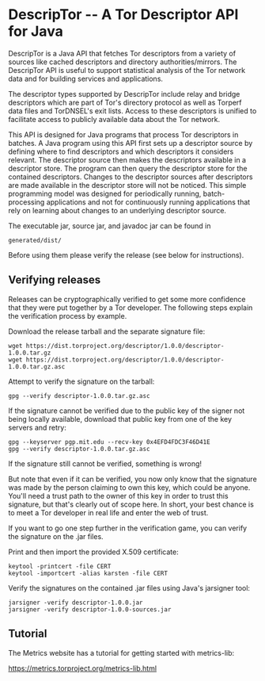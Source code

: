 DescripTor -- A Tor Descriptor API for Java
===========================================

DescripTor is a Java API that fetches Tor descriptors from a variety of
sources like cached descriptors and directory authorities/mirrors.
The DescripTor API is useful to support statistical analysis of the Tor
network data and for building services and applications.

The descriptor types supported by DescripTor include relay and bridge
descriptors which are part of Tor's directory protocol as well as Torperf
data files and TorDNSEL's exit lists.  Access to these descriptors is
unified to facilitate access to publicly available data about the Tor
network.

This API is designed for Java programs that process Tor descriptors in
batches.  A Java program using this API first sets up a descriptor source
by defining where to find descriptors and which descriptors it considers
relevant.  The descriptor source then makes the descriptors available in a
descriptor store.  The program can then query the descriptor store for the
contained descriptors.  Changes to the descriptor sources after
descriptors are made available in the descriptor store will not be
noticed.  This simple programming model was designed for periodically
running, batch-processing applications and not for continuously running
applications that rely on learning about changes to an underlying
descriptor source.

The executable jar, source jar, and javadoc jar can be found in

```
generated/dist/
```

Before using them please verify the release (see below for instructions).


Verifying releases
------------------

Releases can be cryptographically verified to get some more confidence that
they were put together by a Tor developer.  The following steps explain the
verification process by example.

Download the release tarball and the separate signature file:

```
wget https://dist.torproject.org/descriptor/1.0.0/descriptor-1.0.0.tar.gz
wget https://dist.torproject.org/descriptor/1.0.0/descriptor-1.0.0.tar.gz.asc
```

Attempt to verify the signature on the tarball:

```
gpg --verify descriptor-1.0.0.tar.gz.asc
```

If the signature cannot be verified due to the public key of the signer
not being locally available, download that public key from one of the key
servers and retry:

```
gpg --keyserver pgp.mit.edu --recv-key 0x4EFD4FDC3F46D41E
gpg --verify descriptor-1.0.0.tar.gz.asc
```

If the signature still cannot be verified, something is wrong!

But note that even if it can be verified, you now only know that the
signature was made by the person claiming to own this key, which could be
anyone.  You'll need a trust path to the owner of this key in order to
trust this signature, but that's clearly out of scope here.  In short,
your best chance is to meet a Tor developer in real life and enter the web
of trust.

If you want to go one step further in the verification game, you can
verify the signature on the .jar files.

Print and then import the provided X.509 certificate:

```
keytool -printcert -file CERT
keytool -importcert -alias karsten -file CERT
```

Verify the signatures on the contained .jar files using Java's jarsigner
tool:

```
jarsigner -verify descriptor-1.0.0.jar
jarsigner -verify descriptor-1.0.0-sources.jar
```


Tutorial
--------

The Metrics website has a tutorial for getting started with metrics-lib:

https://metrics.torproject.org/metrics-lib.html


